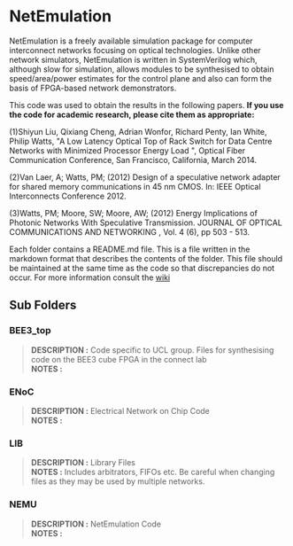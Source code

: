# NetEmulation #

NetEmulation is a freely available simulation package for computer interconnect networks focusing on optical technologies. Unlike other network simulators, NetEmulation is written in SystemVerilog which, although slow for simulation, allows modules to be synthesised to obtain speed/area/power estimates for the control plane and also can form the basis of FPGA-based network demonstrators.

This code was used to obtain the results in the following papers.  **If you use the code for academic research, please cite them as appropriate:**

(1)Shiyun Liu, Qixiang Cheng, Adrian Wonfor, Richard Penty, Ian White, Philip Watts, "A Low Latency Optical Top of Rack Switch for Data Centre Networks with Minimized Processor Energy Load ", Optical Fiber Communication Conference, San Francisco, California, March 2014. 

(2)Van Laer, A; Watts, PM; (2012) Design of a speculative network adapter for shared memory communications in 45 nm CMOS. In: IEEE Optical Interconnects Conference 2012.
	
(3)Watts, PM; Moore, SW; Moore, AW; (2012) Energy Implications of Photonic Networks With Speculative Transmission. JOURNAL OF OPTICAL COMMUNICATIONS AND NETWORKING , Vol. 4 (6), pp 503 - 513. 


Each folder contains a README.md file.  This is a file written in the markdown format that describes the contents of the folder.  This file should be maintained at the same time as the code so that discrepancies do not occur.  For more information consult the [wiki](https://github.com/DannyNicholls/NetEmulation/wiki)

## Sub Folders ##

### BEE3_top ###

>**DESCRIPTION :** Code specific to UCL group.  Files for synthesising code on the BEE3 cube FPGA in the connect lab  
**NOTES :** 

### ENoC ###

>**DESCRIPTION :** Electrical Network on Chip Code  
**NOTES :** 

### LIB ###

>**DESCRIPTION :** Library Files  
**NOTES :** Includes arbitrators, FIFOs etc.  Be careful when changing files as they may be used by multiple networks.

### NEMU ###

>**DESCRIPTION :** NetEmulation Code  
**NOTES :** 
